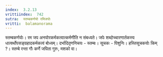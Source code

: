 ```yaml
---
index:  3.2.13
vrittiindex:  742
sutra:  स्तम्बकर्णयो रमिजपोः
vritti:  balamanorama 
---
```


स्तम्बकर्णयोः। रम जप अनयोरकर्मकत्वात्कर्मणीति न संबध्यते। जपेः शब्दोच्चारणार्तकस्य धात्वर्थोपसङ्ग्रहादकर्मकत्वं बोध्यम्। दर्भादितृणनिचयः - स्तम्बः। सूचकः - पिशुनिः। हस्तिसूचकयोः किम् ?। स्तम्बे रन्ता गौः कर्णे जपिता गुरुः, मशको वा। 

